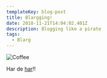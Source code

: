```yaml
---
templateKey: blog-post
title: Blargging!
date: 2018-11-21T14:04:02.401Z
description: Blogging like a pirate
tags:
  - Blarg
---
```

![Coffee](/img/products-full-width.jpg)

Har de [har](http://foo.xgecko.com)!!
